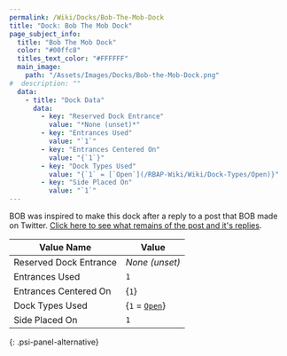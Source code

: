 ```yaml
---
permalink: /Wiki/Docks/Bob-The-Mob-Dock
title: "Dock: Bob The Mob Dock"
page_subject_info:
  title: "Bob The Mob Dock"
  color: "#00ffc8"
  titles_text_color: "#FFFFFF"
  main_image:
    path: "/Assets/Images/Docks/Bob-the-Mob-Dock.png"
#  description: ""
  data:
    - title: "Dock Data"
      data:
        - key: "Reserved Dock Entrance"
          value: "*None (unset)*"
        - key: "Entrances Used"
          value: "`1`"
        - key: "Entrances Centered On"
          value: "{`1`}"
        - key: "Dock Types Used"
          value: "{`1` = [`Open`](/RBAP-Wiki/Wiki/Dock-Types/Open)}"
        - key: "Side Placed On"
          value: "`1`"
---
```


BOB was inspired to make this dock after a reply to a post that BOB made on Twitter. [Click here to see what remains of the post and it's replies](https://twitter.com/ThisBeBOB_/status/1114734536397451265).

| Value Name             | Value |
|-|-|
| Reserved Dock Entrance | *None (unset)* |
| Entrances Used         | `1` |
| Entrances Centered On  | {`1`} |
| Dock Types Used        | {`1` = [`Open`](/RBAP-Wiki/Wiki/Dock-Types/Open)} |
| Side Placed On         | `1` |
{: .psi-panel-alternative}

<img class="dock-image" src="/RBAP-Wiki/Assets/Images/Docks/Bob-the-Mob-Dock.png" alt="">
